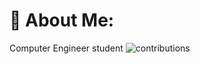 # 💫 About Me:
Computer Engineer student
![contributions](https://user-images.githubusercontent.com/94128834/215623813-20c489ab-063b-4cfa-8ba6-ae1f2d26d7b2.svg)
